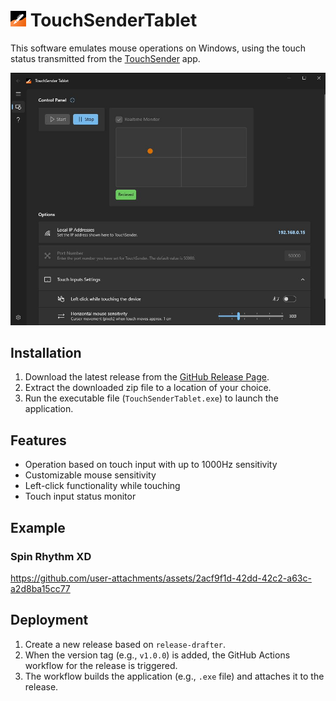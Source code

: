 # <img src="TouchSenderTablet.GUI/Assets/StoreLogo.scale-100.png" height="25" /> TouchSenderTablet

This software emulates mouse operations on Windows, using the touch status transmitted from the [TouchSender](https://github.com/voltaney/flutter-touch-sender) app.

<img src="docs/assets/main_page.jpg" width="600" />

## Installation

1. Download the latest release from the [GitHub Release Page](https://github.com/voltaney/TouchSenderTablet/releases).
2. Extract the downloaded zip file to a location of your choice.
3. Run the executable file (`TouchSenderTablet.exe`) to launch the application.

## Features

- Operation based on touch input with up to 1000Hz sensitivity
- Customizable mouse sensitivity
- Left-click functionality while touching
- Touch input status monitor

## Example

### Spin Rhythm XD

https://github.com/user-attachments/assets/2acf9f1d-42dd-42c2-a63c-a2d8ba15cc77

## Deployment

1. Create a new release based on `release-drafter`.
1. When the version tag (e.g., `v1.0.0`) is added, the GitHub Actions workflow for the release is triggered.
1. The workflow builds the application (e.g., `.exe` file) and attaches it to the release.